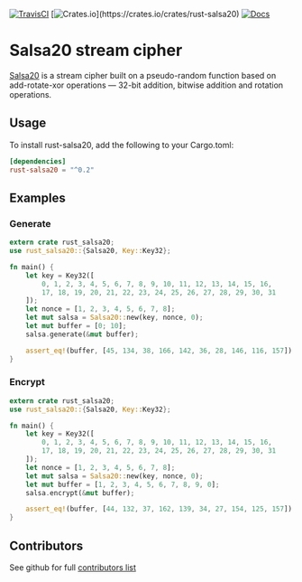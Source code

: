 [![TravisCI](https://api.travis-ci.org/bugagashenkj/rust-salsa20.svg?branch=master)](https://travis-ci.org/bugagashenkj/rust-salsa20)
[![Crates.io](https://img.shields.io/crates/v/rust-salsa20.svg?)](https://crates.io/crates/rust-salsa20)
[![Docs](https://docs.rs/rust-salsa20/badge.svg)](https://docs.rs/rust-salsa20)

# Salsa20 stream cipher

[Salsa20](https://cr.yp.to/snuffle/spec.pdf) is a stream cipher built on a pseudo-random function based on add-rotate-xor operations — 32-bit addition, bitwise addition and rotation operations.

## Usage

To install rust-salsa20, add the following to your Cargo.toml:

```toml
[dependencies]
rust-salsa20 = "^0.2"
```

## Examples

### Generate
```rust
extern crate rust_salsa20;
use rust_salsa20::{Salsa20, Key::Key32};

fn main() {
    let key = Key32([
        0, 1, 2, 3, 4, 5, 6, 7, 8, 9, 10, 11, 12, 13, 14, 15, 16,
        17, 18, 19, 20, 21, 22, 23, 24, 25, 26, 27, 28, 29, 30, 31
    ]);
    let nonce = [1, 2, 3, 4, 5, 6, 7, 8];
    let mut salsa = Salsa20::new(key, nonce, 0);
    let mut buffer = [0; 10];
    salsa.generate(&mut buffer);

    assert_eq!(buffer, [45, 134, 38, 166, 142, 36, 28, 146, 116, 157]);
}
```

### Encrypt
```rust
extern crate rust_salsa20;
use rust_salsa20::{Salsa20, Key::Key32};

fn main() {
    let key = Key32([
        0, 1, 2, 3, 4, 5, 6, 7, 8, 9, 10, 11, 12, 13, 14, 15, 16,
        17, 18, 19, 20, 21, 22, 23, 24, 25, 26, 27, 28, 29, 30, 31
    ]);
    let nonce = [1, 2, 3, 4, 5, 6, 7, 8];
    let mut salsa = Salsa20::new(key, nonce, 0);
    let mut buffer = [1, 2, 3, 4, 5, 6, 7, 8, 9, 0];
    salsa.encrypt(&mut buffer);

    assert_eq!(buffer, [44, 132, 37, 162, 139, 34, 27, 154, 125, 157]);
}
```
## Contributors

See github for full [contributors list](https://github.com/bugagashenkj/rust-salsa20/graphs/contributors)
